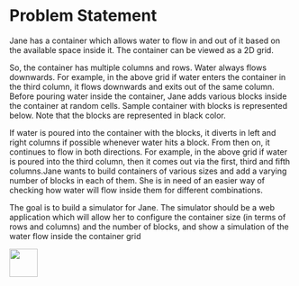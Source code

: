 <h1> Problem Statement </h1>
Jane has a container which allows water to flow in and out of it based on the available space inside it. The container can be viewed as a 2D grid.

So, the container has multiple columns and rows. Water always flows downwards. For example, in the above grid if water enters the container in the third column, it flows downwards and exits out of the same column.
Before pouring water inside the container, Jane adds various blocks inside the container at random cells. Sample container with blocks is represented below. Note that the blocks are represented in black color.

If water is poured into the container with the blocks, it diverts in left and right columns if possible whenever water hits a block. From then on, it continues to flow in both directions. For example, in the above grid if water is poured into the third column, then it comes out via the first, third and fifth columns.Jane wants to build containers of various sizes and add a varying number of blocks in each of them. She is in need of an easier way of checking how water will flow inside them for different combinations.

The goal is to build a simulator for Jane. The simulator should be a web application which will allow her to configure the container size (in terms of rows and columns) and the number of blocks, and show a simulation of the water flow inside the container grid

<img src='https://media.giphy.com/media/cFU6r8iC2BJNGCum5Z/giphy.gif' width='50' height='50'/>